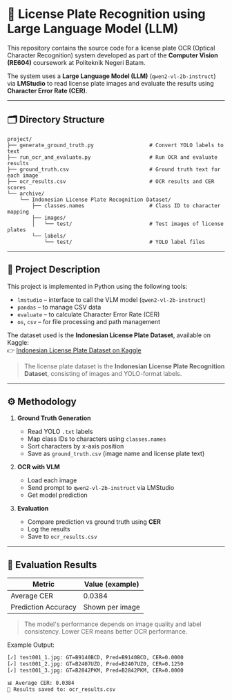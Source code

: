 # 🧠 License Plate Recognition using Large Language Model (LLM)

This repository contains the source code for a license plate OCR (Optical Character Recognition) system developed as part of the **Computer Vision (RE604)** coursework at Politeknik Negeri Batam.

The system uses a **Large Language Model (LLM)** (`qwen2-vl-2b-instruct`) via **LMStudio** to read license plate images and evaluate the results using **Character Error Rate (CER)**.

---

## 🗂 Directory Structure

```
project/
├── generate_ground_truth.py                  # Convert YOLO labels to text
├── run_ocr_and_evaluate.py                   # Run OCR and evaluate results
├── ground_truth.csv                          # Ground truth text for each image
├── ocr_results.csv                           # OCR results and CER scores
└── archive/
    └── Indonesian License Plate Recognition Dataset/
        ├── classes.names                     # Class ID to character mapping
        ├── images/
        │   └── test/                         # Test images of license plates
        └── labels/
            └── test/                         # YOLO label files
```

---

## 📌 Project Description

This project is implemented in Python using the following tools:

- `lmstudio` – interface to call the VLM model (`qwen2-vl-2b-instruct`)
- `pandas` – to manage CSV data
- `evaluate` – to calculate Character Error Rate (CER)
- `os`, `csv` – for file processing and path management

The dataset used is the **Indonesian License Plate Dataset**, available on Kaggle:  
👉 [Indonesian License Plate Dataset on Kaggle](https://www.kaggle.com/datasets/juanthomaswijaya/indonesian-license-plate-dataset)

> The license plate dataset is the **Indonesian License Plate Recognition Dataset**, consisting of images and YOLO-format labels.

---

## ⚙️ Methodology

1. **Ground Truth Generation**
   - Read YOLO `.txt` labels
   - Map class IDs to characters using `classes.names`
   - Sort characters by x-axis position
   - Save as `ground_truth.csv` (image name and license plate text)

2. **OCR with VLM**
   - Load each image
   - Send prompt to `qwen2-vl-2b-instruct` via LMStudio
   - Get model prediction

3. **Evaluation**
   - Compare prediction vs ground truth using **CER**
   - Log the results
   - Save to `ocr_results.csv`

---

## 🧪 Evaluation Results

| Metric              | Value (example) |
|---------------------|-----------------|
| Average CER         | 0.0384          |
| Prediction Accuracy | Shown per image |

> The model's performance depends on image quality and label consistency. Lower CER means better OCR performance.

Example Output:

```bash
[✓] test001_1.jpg: GT=B9140BCD, Pred=B9140BCD, CER=0.0000
[✓] test001_2.jpg: GT=B2407UZO, Pred=B2407UZ0, CER=0.1250
[✓] test001_3.jpg: GT=B2842PKM, Pred=B2842PKM, CER=0.0000

📊 Average CER: 0.0384
📁 Results saved to: ocr_results.csv
